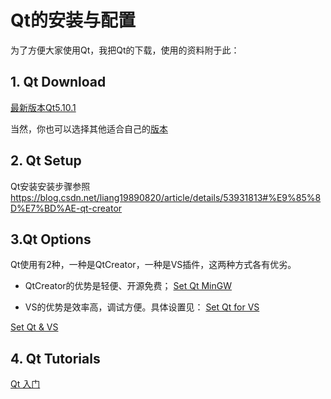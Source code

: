 # Qt的安装与配置

为了方便大家使用Qt，我把Qt的下载，使用的资料附于此：

## 1. Qt Download
[最新版本Qt5.10.1](http://download.qt.io/archive/qt/5.10/5.10.1/qt-opensource-windows-x86-5.10.1.exe)

当然，你也可以选择其他适合自己的[版本](http://download.qt.io/archive/qt)

## 2. Qt Setup
Qt安装安装步骤参照<https://blog.csdn.net/liang19890820/article/details/53931813#%E9%85%8D%E7%BD%AE-qt-creator>

## 3.Qt Options
Qt使用有2种，一种是QtCreator，一种是VS插件，这两种方式各有优劣。

- QtCreator的优势是轻便、开源免费；
[Set Qt MinGW](https://blog.csdn.net/liang19890820/article/details/49894691)

- VS的优势是效率高，调试方便。具体设置见：
[Set Qt for VS](https://blog.csdn.net/liang19890820/article/details/49874033)

[Set Qt & VS](https://blog.csdn.net/pianzang5201/article/details/79721623)

## 4. Qt Tutorials

[Qt 入门](https://blog.csdn.net/Louis_815/article/details/54286544)